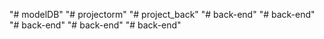 "# modelDB" 
"# projectorm" 
"# project_back" 
"# back-end" 
"# back-end" 
"# back-end" 
"# back-end" 
"# back-end" 
